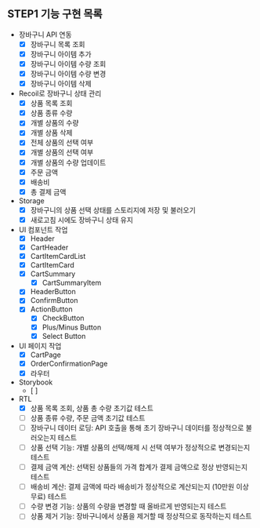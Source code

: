 ## STEP1 기능 구현 목록

- 장바구니 API 연동
  - [x] 장바구니 목록 조회
  - [x] 장바구니 아이템 추가
  - [x] 장바구니 아이템 수량 조회
  - [x] 장바구니 아이템 수량 변경
  - [x] 장바구니 아이템 삭제
- Recoil로 장바구니 상태 관리
  - [x] 상품 목록 조회
  - [x] 상품 종류 수량
  - [x] 개별 상품의 수량
  - [x] 개별 상품 삭제
  - [x] 전체 상품의 선택 여부
  - [x] 개별 상품의 선택 여부
  - [x] 개별 상품의 수량 업데이트
  - [x] 주문 금액
  - [x] 배송비
  - [x] 총 결제 금액
- Storage
  - [x] 장바구니의 상품 선택 상태를 스토리지에 저장 및 불러오기
  - [x] 새로고침 시에도 장바구니 상태 유지
- UI 컴포넌트 작업
  - [x] Header
  - [x] CartHeader
  - [x] CartItemCardList
  - [x] CartItemCard
  - [x] CartSummary
    - [x] CartSummaryItem
  - [x] HeaderButton
  - [x] ConfirmButton
  - [x] ActionButton
    - [x] CheckButton
    - [x] Plus/Minus Button
    - [x] Select Button
- UI 페이지 작업
  - [x] CartPage
  - [x] OrderConfirmationPage
  - [x] 라우터
- Storybook
  - [ ]
- RTL
  - [x] 상품 목록 조회, 상품 총 수량 초기값 테스트
  - [ ] 상품 종류 수량, 주문 금액 초기값 테스트
  - [ ] 장바구니 데이터 로딩: API 호출을 통해 초기 장바구니 데이터를 정상적으로 불러오는지 테스트
  - [ ] 상품 선택 기능: 개별 상품의 선택/해제 시 선택 여부가 정상적으로 변경되는지 테스트
  - [ ] 결제 금액 계산: 선택된 상품들의 가격 합계가 결제 금액으로 정상 반영되는지 테스트
  - [ ] 배송비 계산: 결제 금액에 따라 배송비가 정상적으로 계산되는지 (10만원 이상 무료) 테스트
  - [ ] 수량 변경 기능: 상품의 수량을 변경할 때 올바르게 반영되는지 테스트
  - [ ] 상품 제거 기능: 장바구니에서 상품을 제거할 때 정상적으로 동작하는지 테스트
